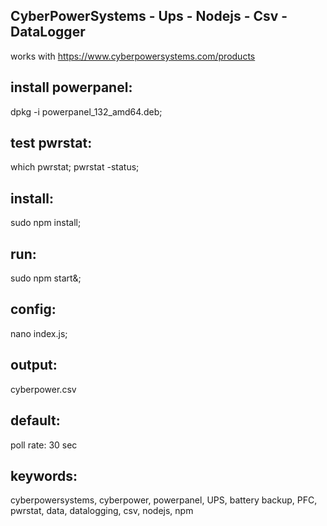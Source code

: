 CyberPowerSystems -  Ups - Nodejs - Csv - DataLogger
--------------------

works with https://www.cyberpowersystems.com/products

install powerpanel:
----------------
   dpkg -i powerpanel_132_amd64.deb;

test pwrstat:
----------------
   which pwrstat;
   pwrstat -status;

install:
----------------
   sudo npm install;

run:
----------------
   sudo npm start&;

config:
----------------
   nano index.js;

output:
----------------
   cyberpower.csv

default:
----------------
   poll rate: 30 sec



keywords:
----------------
cyberpowersystems, cyberpower, powerpanel, UPS, battery backup, PFC, pwrstat, data, datalogging, csv, nodejs, npm
